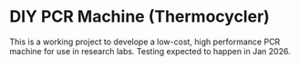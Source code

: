 # DIY PCR Machine (Thermocycler)
This is a working project to develope a low-cost, high performance PCR machine for use in research labs. Testing expected to happen in Jan 2026.
